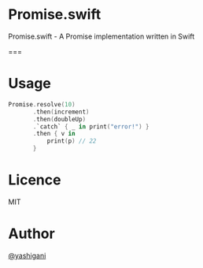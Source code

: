 # Promise.swift

Promise.swift - A Promise implementation written in Swift

===

# Usage
``` swift
Promise.resolve(10)
       .then(increment)
       .then(doubleUp)
       .`catch` { _ in print("error!") }
       .then { v in
           print(p) // 22
       }
```

# Licence
MIT

# Author
[@yashigani](https://github.con/yashigani)

